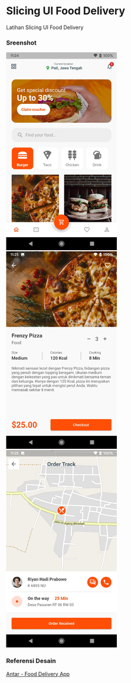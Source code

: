 # Slicing UI Food Delivery
Latihan Slicing UI Food Delivery


### Sreenshot
<img src="https://raw.githubusercontent.com/riyanhadi/slicing_ui_food_delivery/main/screenshot/dashboard.jpg" alt="" width="300">
<img src="https://raw.githubusercontent.com/riyanhadi/slicing_ui_food_delivery/main/screenshot/product_detail.jpg" alt="" width="300">
<img src="https://raw.githubusercontent.com/riyanhadi/slicing_ui_food_delivery/main/screenshot/tracking.jpg" alt="" width="300">

### Referensi Desain
[Antar - Food Delivery App](https://dribbble.com/shots/18416024-Antar-Food-Delivery-App)



